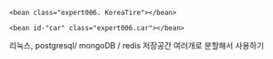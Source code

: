 <?xml version="1.0" encoding="utf-8"?>
<beans xmlns:context="" xmlns:context="">
    <context:annotation-config />

    <bean class="expert006. KoreaTire"></bean>
    
    <bean id-"car" class="expert006.car"></bean>

<bean id="tire1" class="expert006.KoreanTire"></bean>
<bean id="tire2" class="expert006.AmericanTire"></bean>

</beans>



리눅스, postgresql/ mongoDB / redis 
저장공간 여러개로 분할해서 사용하기
